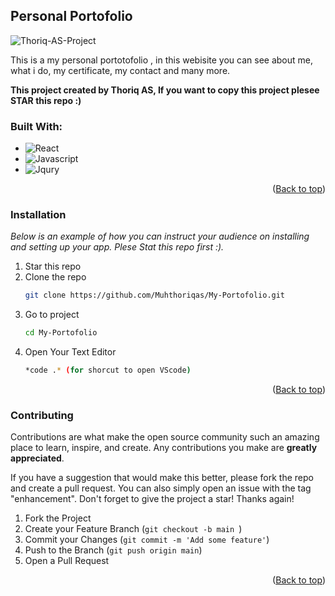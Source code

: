 <!-- ABOUT THE PROJECT -->
## Personal Portofolio

![Thoriq-AS-Project](https://user-images.githubusercontent.com/72277295/218511017-75debb75-bc5a-44b4-9ff1-e81c5c0f0ff2.png)

This is a my personal portotofolio , in this webisite you can see about me, what i do, my certificate, my contact and many more.

<b>This project created by Thoriq AS, If you want to copy this project  plesee STAR this repo :) </b>


### Built With:
* ![React](https://img.shields.io/badge/ReactJS-blue?style=for-the-badge&logo=React&logoColor=white)
* ![Javascript](https://img.shields.io/badge/Javascript-yellow?style=for-the-badge&logo=javascript&logoColor=white)
* ![Jqury](https://img.shields.io/badge/Jqury-brown?style=for-the-badge&logo=jquery&logoColor=white)
<p align="right">(<a href="#readme-top">Back to top</a>)</p>



<!-- GETTING STARTED -->
### Installation

_Below is an example of how you can instruct your audience on installing and setting up your app. Plese Stat this repo first :)._

1. Star this repo 
2. Clone the repo
   ```sh
   git clone https://github.com/Muhthoriqas/My-Portofolio.git
   ```
3. Go to project
   ```sh
   cd My-Portofolio
   ```
4. Open Your Text Editor
   ```sh
   *code .* (for shorcut to open VScode)
   ```
 
<p align="right">(<a href="#readme-top">Back to top</a>)</p>

<!-- CONTRIBUTING -->
### Contributing

Contributions are what make the open source community such an amazing place to learn, inspire, and create. Any contributions you make are **greatly appreciated**.

If you have a suggestion that would make this better, please fork the repo and create a pull request. You can also simply open an issue with the tag "enhancement".
Don't forget to give the project a star! Thanks again!

1. Fork the Project
2. Create your Feature Branch (`git checkout -b main `)
3. Commit your Changes (`git commit -m 'Add some feature'`)
4. Push to the Branch (`git push origin main`)
5. Open a Pull Request

<p align="right">(<a href="">Back to top</a>)</p>

